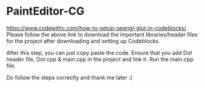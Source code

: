 # PaintEditor-CG

https://www.codewithc.com/how-to-setup-opengl-glut-in-codeblocks/ 
Please follow the above link to download the important libraries/header files for the project after downloading and setting up Codeblocks.

After this step, you can just copy paste the code. Ensure that you add Dot header file, Dot.cpp & main.cpp in the project and link it. Run the main.cpp file.

Do follow the steps correctly and thank me later :)
